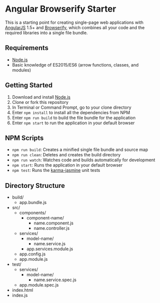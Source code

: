# Angular Browserify Starter
This is a starting point for creating single-page web applications with [AngularJS](https://angularjs.org) 1.5+ and [Browserify](http://browserify.org), which combines all your code and the required libraries into a single file bundle.

## Requirements
* [Node.js](https://nodejs.org)
* Basic knowledge of ES2015/ES6 (arrow functions, classes, and modules)

## Getting Started
1. Download and install [Node.js](https://nodejs.org)
2. Clone or fork this repository
3. In Terminal or Command Prompt, go to your clone directory
4. Enter `npm install` to install all the dependencies from NPM
5. Enter `npm run build` to build the file bundle for the application
6. Enter `npm start` to run the application in your default browser

## NPM Scripts
* `npm run build`: Creates a minified single file bundle and source map
* `npm run clean`: Deletes and creates the build directory
* `npm run watch`: Watches code and builds automatically for development
* `npm start`: Runs the application in your default browser
* `npm test`: Runs the [karma-jasmine](https://www.npmjs.com/package/karma-jasmine) unit tests

## Directory Structure
* build/
	* app.bundle.js
* src/
	* components/
		* component-name/
			* name.component.js
			* name.controller.js
	* services/
		* model-name/
			* name.service.js
		* app.services.module.js
	* app.config.js
	* app.module.js
* test/
	* services/
		* model-name/
			* name.service.spec.js
	* app.module.spec.js
* index.html
* index.js
